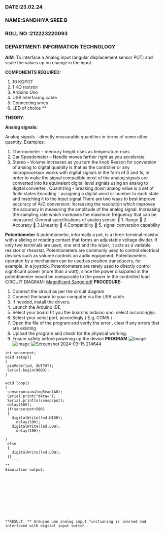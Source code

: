  ###  DATE:23.02.24

###  NAME:SANDHIYA SREE B
###  ROLL NO :212223220093
###  DEPARTMENT: INFORMATION TECHNOLOGY

**AIM**:  To interface a Analog  input (angular displacement sensor POT) and scale the values up on change in the input.


**COMPONENTS REQUIRED:**
1.	10 KΩPOT
2.	1 KΩ resistor 
3.	Arduino Uno 
4.	USB Interfacing cable 
5.	Connecting wires 
6.	LED of choice 
**


**THEORY**: 

**Analog signals:**

Analog signals – directly measurable quantities in terms of some other quantity.
Examples:
1. Thermometer – mercury height rises as temperature rises
2. Car Speedometer – Needle moves farther right as you accelerate
3. Stereo – Volume increases as you turn the knob
Reason for conversion of analog to digital quantity is that as the controller or any microprocessor works with digital signals in the form of 0 and 1s, in order to make the signal compatible  most of the analog signals are converted into its equivalent digital level signals using an analog to digital converter .
Quantizing - breaking down analog value is a set of finite states
Encoding - assigning a digital word or number to each state and matching it to the input signal
 There are two ways to best improve accuracy of A/D conversion:
Increasing the resolution which improves the accuracy in measuring the amplitude of the analog signal.
Increasing the sampling rate which increases the maximum frequency that can be measured.
General specifications of analog sensor
	1. Range
	2. Accuracy
	3.Linearity
	4.Compatiblity
	5. signal conversion capability

**Potentiometer**
A potentiometer, informally a pot, is a three-terminal resistor with a sliding or rotating contact that forms an adjustable voltage divider. If only two terminals are used, one end and the wiper, it acts as a variable resistor or rheostat.
Potentiometers are commonly used to control electrical devices such as volume controls on audio equipment. Potentiometers operated by a mechanism can be used as position transducers, for example, in a joystick. Potentiometers are rarely used to directly control significant power (more than a watt), since the power dissipated in the potentiometer would be comparable to the power in the controlled load
CIRCUIT DIAGRAM:
[Magnificent Sango.pdf](https://github.com/Sandhniya/EXPERIMENT-NO--02-INTERFACING-ANALOG-INPUT-SENSOR-POT-WITH-ARDUINO-/files/14388054/Magnificent.Sango.pdf)
**PROCEDURE:**

1.	Connect the circuit as per the circuit diagram 
2.	Connect the board to your computer via the USB cable.
3.	If needed, install the drivers.
4.	Launch the Arduino IDE.
5.	Select your board (If you the board is arduino uno, select accordingly).
6.	Select your serial port, accordingly ( E.g. COM5 )
7.	Open the file of the program  and verify the error , clear if any errors that are existing 
8.	Upload the program and check for the physical working. 
9.	Ensure safety before powering up the device 
**PROGRAM**
![image](https://github.com/Sandhniya/EXPERIMENT-NO--02-INTERFACING-ANALOG-INPUT-SENSOR-POT-WITH-ARDUINO-/assets/151395890/c7862a3f-c6ab-471d-876a-23404b953a0c)
![image](https://github.com/Sandhniya/EXPERIMENT-NO--02-INTERFACING-ANALOG-INPUT-SENSOR-POT-WITH-ARDUINO-/assets/151395890/ef51da1d-0724-4a5f-b79b-cfb59542af0b)
![Screenshot 2024-03-15 214644](https://github.com/Sandhniya/EXPERIMENT-NO--02-INTERFACING-ANALOG-INPUT-SENSOR-POT-WITH-ARDUINO-/assets/151395890/78701aa1-7b45-4fd0-ae74-0d7b963a177e)

 ```int led=4;
int sensorpot;
void setup()
{
  pinMode(led, OUTPUT);
  Serial.begin(9600);
}

void loop()
{ 
  sensorpot=analogRead(A0);
  Serial.print("data=");
  Serial.println(sensorpot);
  delay(500);
  if(sensorpot>500)
  {
    digitalWrite(led,HIGH);
      delay(100);
    digitalWrite(led,LOW);
      delay(100);

}
  else
  {
    digitalWrite(led,LOW);
  }}
    ```
**
Simulation output:











**RESULT: ** Arduino uno analog input functioning is learned and interfaced with digital input switch .
